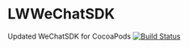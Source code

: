 # LWWeChatSDK
Updated WeChatSDK for CocoaPods
[![Build Status](https://travis-ci.org/sunhr/LWWeChatSDK.svg?branch=master)](https://travis-ci.org/sunhr/LWWeChatSDK)
